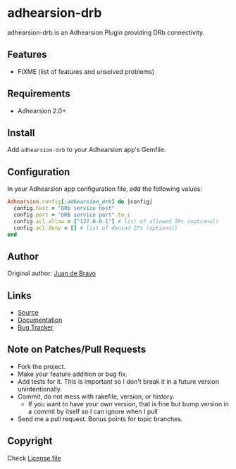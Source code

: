 adhearsion-drb
=======

adhearsion-drb is an Adhearsion Plugin providing DRb connectivity.

Features
--------

* FIXME (list of features and unsolved problems)

Requirements
------------

* Adhearsion 2.0+

Install
-------

Add `adhearsion-drb` to your Adhearsion app's Gemfile.

Configuration
-------------

In your Adhearsion app configuration file, add the following values:

```ruby
Adhearsion.config[:adhearsion_drb] do |config|
  config.host = "DRb service host"
  config.port = "DRB service port".to_i
  config.acl.allow = ["127.0.0.1"] # list of allowed IPs (optional)
  config.acl.deny = [] # list of denied IPs (optional)
end
```

Author
------

Original author: [Juan de Bravo](https://github.com/juandebravo)

Links
-----
* [Source](https://github.com/adhearsion/adhearsion-drb)
* [Documentation](http://rdoc.info/github/adhearsion/adhearsion-drb/master/frames)
* [Bug Tracker](https://github.com/adhearsion/adhearsion-drb/issues)

Note on Patches/Pull Requests
-----------------------------

* Fork the project.
* Make your feature addition or bug fix.
* Add tests for it. This is important so I don't break it in a future version unintentionally.
* Commit, do not mess with rakefile, version, or history.
  * If you want to have your own version, that is fine but bump version in a commit by itself so I can ignore when I pull
* Send me a pull request. Bonus points for topic branches.

Copyright
---------

Check [License file](https://github.com/adhearsion/adhearsion-drb/blob/master/LICENSE)